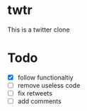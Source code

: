 # twtr

This is a twitter clone

# Todo

- [x] follow functionaltiy
- [ ] remove useless code
- [ ] fix retweets
- [ ] add comments
